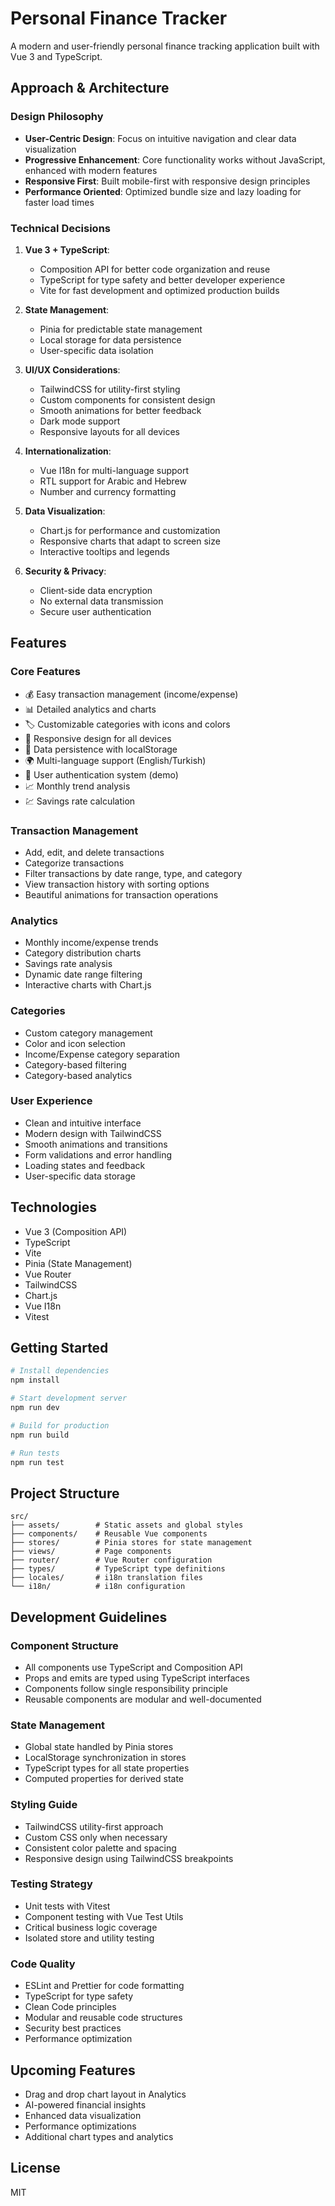 # Personal Finance Tracker

A modern and user-friendly personal finance tracking application built with Vue 3 and TypeScript.

## Approach & Architecture

### Design Philosophy
- **User-Centric Design**: Focus on intuitive navigation and clear data visualization
- **Progressive Enhancement**: Core functionality works without JavaScript, enhanced with modern features
- **Responsive First**: Built mobile-first with responsive design principles
- **Performance Oriented**: Optimized bundle size and lazy loading for faster load times

### Technical Decisions
1. **Vue 3 + TypeScript**: 
   - Composition API for better code organization and reuse
   - TypeScript for type safety and better developer experience
   - Vite for fast development and optimized production builds

2. **State Management**:
   - Pinia for predictable state management
   - Local storage for data persistence
   - User-specific data isolation

3. **UI/UX Considerations**:
   - TailwindCSS for utility-first styling
   - Custom components for consistent design
   - Smooth animations for better feedback
   - Dark mode support
   - Responsive layouts for all devices

4. **Internationalization**:
   - Vue I18n for multi-language support
   - RTL support for Arabic and Hebrew
   - Number and currency formatting

5. **Data Visualization**:
   - Chart.js for performance and customization
   - Responsive charts that adapt to screen size
   - Interactive tooltips and legends

6. **Security & Privacy**:
   - Client-side data encryption
   - No external data transmission
   - Secure user authentication

## Features

### Core Features
- 💰 Easy transaction management (income/expense)
- 📊 Detailed analytics and charts
- 🏷️ Customizable categories with icons and colors
- 📱 Responsive design for all devices
- 💾 Data persistence with localStorage
- 🌍 Multi-language support (English/Turkish)
- 🔐 User authentication system (demo)
- 📈 Monthly trend analysis
- 💹 Savings rate calculation

### Transaction Management
- Add, edit, and delete transactions
- Categorize transactions
- Filter transactions by date range, type, and category
- View transaction history with sorting options
- Beautiful animations for transaction operations

### Analytics
- Monthly income/expense trends
- Category distribution charts
- Savings rate analysis
- Dynamic date range filtering
- Interactive charts with Chart.js

### Categories
- Custom category management
- Color and icon selection
- Income/Expense category separation
- Category-based filtering
- Category-based analytics

### User Experience
- Clean and intuitive interface
- Modern design with TailwindCSS
- Smooth animations and transitions
- Form validations and error handling
- Loading states and feedback
- User-specific data storage

## Technologies

- Vue 3 (Composition API)
- TypeScript
- Vite
- Pinia (State Management)
- Vue Router
- TailwindCSS
- Chart.js
- Vue I18n
- Vitest

## Getting Started

```bash
# Install dependencies
npm install

# Start development server
npm run dev

# Build for production
npm run build

# Run tests
npm run test
```

## Project Structure

```
src/
├── assets/        # Static assets and global styles
├── components/    # Reusable Vue components
├── stores/        # Pinia stores for state management
├── views/         # Page components
├── router/        # Vue Router configuration
├── types/         # TypeScript type definitions
├── locales/       # i18n translation files
└── i18n/          # i18n configuration
```

## Development Guidelines

### Component Structure
- All components use TypeScript and Composition API
- Props and emits are typed using TypeScript interfaces
- Components follow single responsibility principle
- Reusable components are modular and well-documented

### State Management
- Global state handled by Pinia stores
- LocalStorage synchronization in stores
- TypeScript types for all state properties
- Computed properties for derived state

### Styling Guide
- TailwindCSS utility-first approach
- Custom CSS only when necessary
- Consistent color palette and spacing
- Responsive design using TailwindCSS breakpoints

### Testing Strategy
- Unit tests with Vitest
- Component testing with Vue Test Utils
- Critical business logic coverage
- Isolated store and utility testing

### Code Quality
- ESLint and Prettier for code formatting
- TypeScript for type safety
- Clean Code principles
- Modular and reusable code structures
- Security best practices
- Performance optimization

## Upcoming Features
- Drag and drop chart layout in Analytics
- AI-powered financial insights
- Enhanced data visualization
- Performance optimizations
- Additional chart types and analytics

## License

MIT
